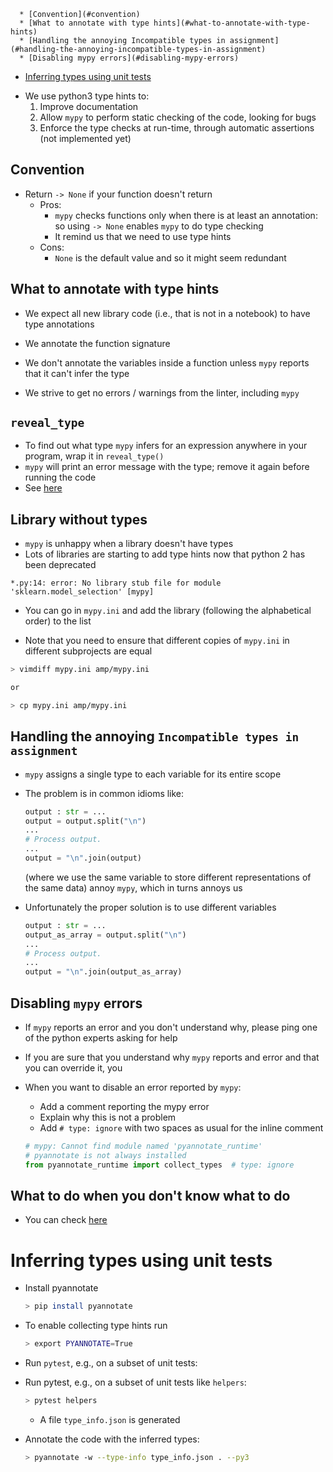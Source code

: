 <!--ts-->
      * [Convention](#convention)
      * [What to annotate with type hints](#what-to-annotate-with-type-hints)
      * [Handling the annoying Incompatible types in assignment](#handling-the-annoying-incompatible-types-in-assignment)
      * [Disabling mypy errors](#disabling-mypy-errors)
   * [Inferring types using unit tests](#inferring-types-using-unit-tests)
<!--te-->

- We use python3 type hints to:
  1. Improve documentation
  2. Allow `mypy` to perform static checking of the code, looking for bugs
  3. Enforce the type checks at run-time, through automatic assertions (not
     implemented yet)

## Convention

- Return `-> None` if your function doesn't return
  - Pros:
    - `mypy` checks functions only when there is at least an annotation: so
      using `-> None` enables `mypy` to do type checking
    - It remind us that we need to use type hints
  - Cons:
    - `None` is the default value and so it might seem redundant

## What to annotate with type hints

- We expect all new library code (i.e., that is not in a notebook) to have type
  annotations
- We annotate the function signature
- We don't annotate the variables inside a function unless `mypy` reports that
  it can't infer the type

- We strive to get no errors / warnings from the linter, including `mypy`

## `reveal_type`

- To find out what type `mypy` infers for an expression anywhere in your program,
  wrap it in `reveal_type()`
- `mypy` will print an error message with the type; remove it again before
  running the code
- See [here](https://mypy.readthedocs.io/en/stable/cheat_sheet_py3.html#when-you-re-puzzled-or-when-things-are-complicated)

## Library without types

- `mypy` is unhappy when a library doesn't have types
- Lots of libraries are starting to add type hints now that python 2 has been
  deprecated

```
*.py:14: error: No library stub file for module 'sklearn.model_selection' [mypy]
```

- You can go in `mypy.ini` and add the library (following the alphabetical order)
  to the list

- Note that you need to ensure that different copies of `mypy.ini` in different
  subprojects are equal

```bash
> vimdiff mypy.ini amp/mypy.ini

or

> cp mypy.ini amp/mypy.ini
```

## Handling the annoying `Incompatible types in assignment`

- `mypy` assigns a single type to each variable for its entire scope

- The problem is in common idioms like:

  ```python
  output : str = ...
  output = output.split("\n")
  ...
  # Process output.
  ...
  output = "\n".join(output)
  ```

  (where we use the same variable to store different representations of the same
  data) annoy `mypy`, which in turns annoys us

- Unfortunately the proper solution is to use different variables
  ```python
  output : str = ...
  output_as_array = output.split("\n")
  ...
  # Process output.
  ...
  output = "\n".join(output_as_array)
  ```

## Disabling `mypy` errors

- If `mypy` reports an error and you don't understand why, please ping one of
  the python experts asking for help

- If you are sure that you understand why `mypy` reports and error and that you
  can override it, you
- When you want to disable an error reported by `mypy`:
  - Add a comment reporting the mypy error
  - Explain why this is not a problem
  - Add `# type: ignore` with two spaces as usual for the inline comment

  ```python
  # mypy: Cannot find module named 'pyannotate_runtime'
  # pyannotate is not always installed
  from pyannotate_runtime import collect_types  # type: ignore
  ```

## What to do when you don't know what to do

- You can check [here](https://mypy.readthedocs.io/en/stable/cheat_sheet_py3.html)

# Inferring types using unit tests

- Install pyannotate
  ```bash
  > pip install pyannotate
  ```
- To enable collecting type hints run

  ```bash
  > export PYANNOTATE=True
  ```

- Run `pytest`, e.g., on a subset of unit tests:

- Run pytest, e.g., on a subset of unit tests like `helpers`:

  ```bash
  > pytest helpers
  ```
  - A file `type_info.json` is generated

- Annotate the code with the inferred types:
  ```bash
  > pyannotate -w --type-info type_info.json . --py3
  ```
